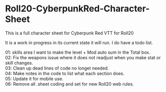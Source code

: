 # Roll20-CyberpunkRed-Character-Sheet
This is a full character sheet for Cyberpunk Red VTT for Roll20

It is a work in progress in its current state it will run. I do have a todo list.<br>

01: skills area I want to make the level + Mod auto sum in the Total box.<br>
02: Fix the weapons issue where it does not readjust when you make stat or skill changes.<br>
03: Clean up dead lines of code no longet needed.<br>
04: Make notes in the code to list what each section does.<br>
05: Update it for mobile use.<br>
06: Remove all .sheet coding and set for new Roll20 web rules.<br>
